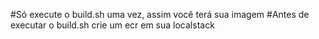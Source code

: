 #Só execute o build.sh uma vez, assim você terá sua imagem
#Antes de executar o build.sh crie um ecr em sua localstack